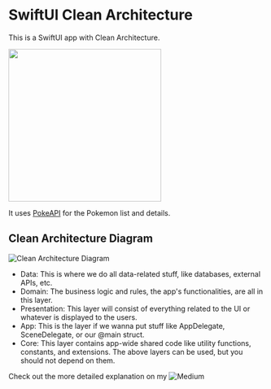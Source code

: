 # SwiftUI Clean Architecture

This is a SwiftUI app with Clean Architecture. 

<img src="https://miro.medium.com/v2/resize:fit:720/format:webp/1*uvrsXX8w-zwwCbKqF_T_SA.png" width="300" />

It uses [PokeAPI](https://pokeapi.co/) for the Pokemon list and details.

## Clean Architecture Diagram

![Clean Architecture Diagram](https://github.com/adhafajri/SwiftUI-Clean-Architecture/assets/43733851/86e209a6-b937-4e5b-a307-c9618889b50d)

- Data: This is where we do all data-related stuff, like databases, external APIs, etc.
- Domain: The business logic and rules, the app's functionalities, are all in this layer.
- Presentation: This layer will consist of everything related to the UI or whatever is displayed to the users.
- App: This is the layer if we wanna put stuff like AppDelegate, SceneDelegate, or our @main struct.
- Core: This layer contains app-wide shared code like utility functions, constants, and extensions. The above layers can be used, but you should not depend on them.

Check out the more detailed explanation on my ![Medium](https://medium.com/@adha_fajri/clean-architecture-in-swiftui-b184e0e687f8)
